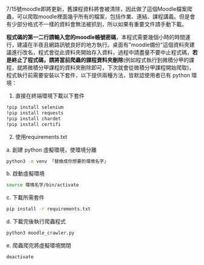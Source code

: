 7/15號moodle即將更新，舊課程資料將會被清除，因此做了這個Moodle檔案爬蟲，可以爬取moodle裡面幾乎所有的檔案，包括作業、連結、課程講義。但是會有少部分格式不一樣的資料會無法被抓到，所以如果有重要文件請手動下載。

**程式碼的第一二行請輸入您的moodle帳號密碼**，本程式需要幾個小時的時間運行，建議在半夜且網路訊號良好的地方執行。桌面有"moodle備份"這個資料夾建議進行改名，程式會從此資料夾開始存入資料，過程中請盡量不要中止程式碼，**若是終止了程式碼，請將當前爬蟲的課程資料夾刪除**(例如程式執行到微積分甲的課程，就將微積分甲課程的資料夾刪除即可，下次就會從微積分甲課程開始爬取)，程式執行前需要安裝以下套件，以下提供兩種方法，皆默認使用者已有 python 環境：

1. 直接在終端環境下載以下套件

```bash
!pip install selenium
!pip install requests
!pip install chardet
!pip install certifi
```

2. 使用requirements.txt

a. 創建 python 虛擬環境，使環境分離

```bash
python3 -m venv 「替換成你想要的環境名字」
```

b. 啟動虛擬環境

```bash
source 環境名字/bin/activate
```

c. 下載所需套件

```bash
pip install -r requirements.txt
```

d. 下載完後執行爬蟲程式

```bash
python3 moodle_crawler.py
```

e. 爬蟲爬完將虛擬環境關閉
```bash
deactivate
```
